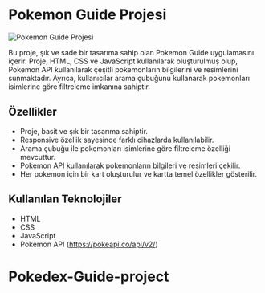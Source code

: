 
# Pokemon Guide Projesi

![Pokemon Guide Projesi](pokemon.gif)


Bu proje, şık ve sade bir tasarıma sahip olan Pokemon Guide uygulamasını içerir. Proje, HTML, CSS ve JavaScript kullanılarak oluşturulmuş olup, Pokemon API kullanılarak çeşitli pokemonların bilgilerini ve resimlerini sunmaktadır. Ayrıca, kullanıcılar arama çubuğunu kullanarak pokemonları isimlerine göre filtreleme imkanına sahiptir.

## Özellikler

- Proje, basit ve şık bir tasarıma sahiptir.
- Responsive özellik sayesinde farklı cihazlarda kullanılabilir.
- Arama çubuğu ile pokemonları isimlerine göre filtreleme özelliği mevcuttur.
- Pokemon API kullanılarak pokemonların bilgileri ve resimleri çekilir.
- Her pokemon için bir kart oluşturulur ve kartta temel özellikler gösterilir.


## Kullanılan Teknolojiler

- HTML
- CSS
- JavaScript
- Pokemon API (https://pokeapi.co/api/v2/)




# Pokedex-Guide-project

